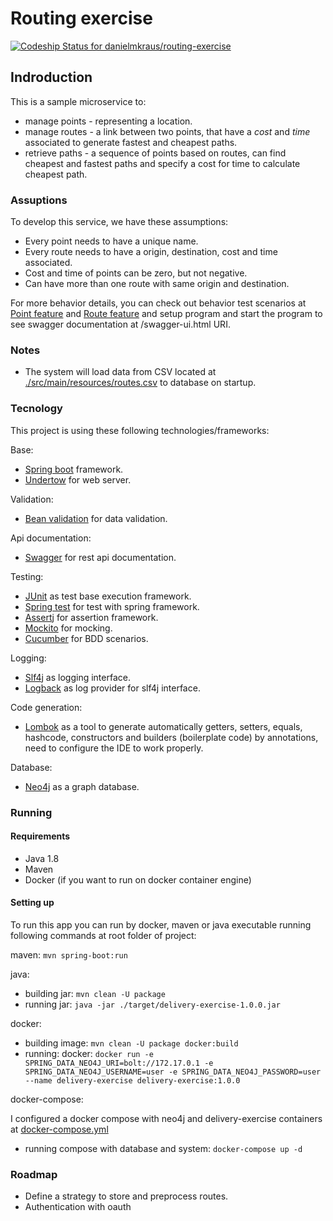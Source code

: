 # Routing exercise

[ ![Codeship Status for danielmkraus/routing-exercise](https://app.codeship.com/projects/7f162ba0-a340-0136-d1b5-66bb310eeefb/status?branch=master)](https://app.codeship.com/projects/307338) 

## Indroduction

This is a sample microservice to:

 * manage points - representing a location.
 * manage routes - a link between two points, that have a *cost* and *time* associated to generate fastest and cheapest paths.
 * retrieve paths - a sequence of points based on routes, can find cheapest and fastest paths and specify a cost for time to 
 	calculate cheapest path.

### Assuptions

To develop this service, we have these assumptions:
 
 * Every point needs to have a unique name.
 * Every route needs to have a origin, destination, cost and time associated.
 * Cost and time of points can be zero, but not negative.
 * Can have more than one route with same origin and destination.

For more behavior details, you can check out behavior test scenarios at [Point feature](./src/test/resources/features/Point.feature) and [Route feature](./src/test/resources/features/Route.feature) and setup program and start the program to see swagger documentation at /swagger-ui.html URI.

### Notes

 * The system will load data from CSV located at [./src/main/resources/routes.csv](./src/main/resources/routes.csv) to database on startup. 	

### Tecnology

This project is using these following technologies/frameworks:

Base:

* [Spring boot](https://spring.io/projects/spring-boot) framework.
* [Undertow](http://undertow.io/) for web server.

Validation: 

* [Bean validation](https://beanvalidation.org/) for data validation.

Api documentation:

* [Swagger](https://swagger.io/) for rest api documentation.

Testing:

* [JUnit](https://junit.org/junit4/) as test base execution framework.
* [Spring test](https://docs.spring.io/spring-boot/docs/current/reference/html/boot-features-testing.html) for test with spring framework.
* [Assertj](http://joel-costigliola.github.io/assertj/) for assertion framework.
* [Mockito](https://site.mockito.org/) for mocking.
* [Cucumber](https://cucumber.io/) for BDD scenarios.

Logging:

* [Slf4j](https://www.slf4j.org/) as logging interface.
* [Logback](https://logback.qos.ch/) as log provider for slf4j interface.

Code generation:

* [Lombok](https://projectlombok.org/) as a tool to generate automatically getters, setters, equals, hashcode, constructors and builders 
	(boilerplate code) by annotations, need to configure the IDE to work properly.

Database:

* [Neo4j](https://neo4j.com/) as a graph database.

### Running

#### Requirements 

* Java 1.8 
* Maven
* Docker (if you want to run on docker container engine)

#### Setting up

To run this app you can run by docker, maven or java executable running following commands at root folder of project:

maven: ``mvn spring-boot:run``

java:

* building jar: ``mvn clean -U package``
* running jar: ``java -jar ./target/delivery-exercise-1.0.0.jar``


docker:

* building image: ``mvn clean -U package docker:build``
* running: docker: ``docker run -e SPRING_DATA_NEO4J_URI=bolt://172.17.0.1 -e SPRING_DATA_NEO4J_USERNAME=user -e SPRING_DATA_NEO4J_PASSWORD=user  --name delivery-exercise delivery-exercise:1.0.0`` 

docker-compose:

I configured a docker compose with neo4j and delivery-exercise containers at [docker-compose.yml](./docker-compose.yml)

* running compose with database and system: ``docker-compose up -d``

### Roadmap

 * Define a strategy to store and preprocess routes.
 * Authentication with oauth
